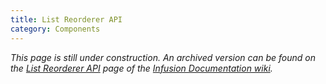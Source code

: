 ```yaml
---
title: List Reorderer API
category: Components
---
```


_This page is still under construction. An archived version can be found on the [List Reorderer
API](https://fluidproject.atlassian.net/wiki/spaces/docs/pages/7079617/List+Reorderer+API) page of the [Infusion Documentation
wiki](https://fluidproject.atlassian.net/wiki/spaces/docs/overview)._
